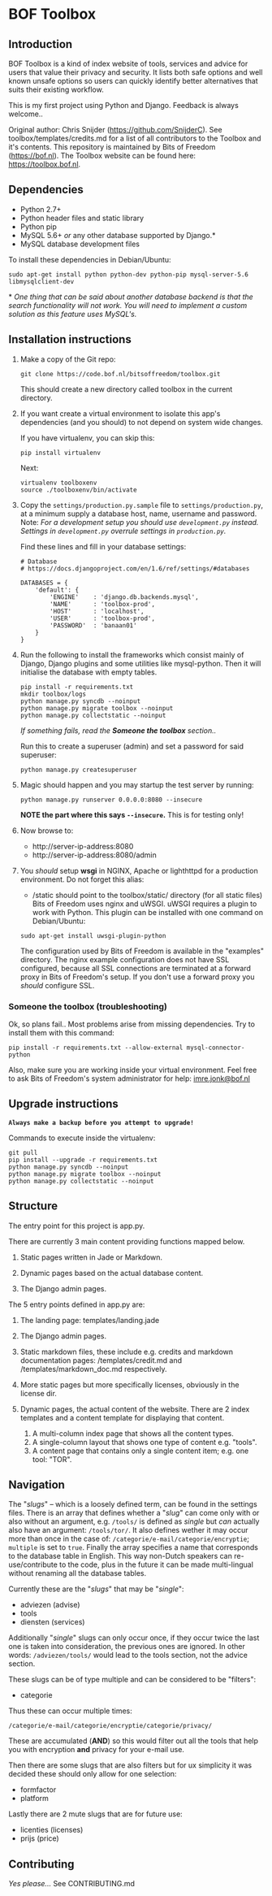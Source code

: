 BOF Toolbox
===========

Introduction
------------
BOF Toolbox is a kind of index website of tools, services and advice for users that value their privacy and security.
It lists both safe options and well known unsafe options so users can quickly identify better alternatives that suits their existing workflow.

This is my first project using Python and Django. Feedback is always welcome..

Original author: Chris Snijder (https://github.com/SnijderC). See toolbox/templates/credits.md for a list of all contributors to the Toolbox and it's contents. This repository is maintained by Bits of Freedom (https://bof.nl). The Toolbox website can be found here: https://toolbox.bof.nl.

Dependencies
------------
 - Python 2.7+
 - Python header files and static library
 - Python pip
 - MySQL 5.6+ *or* any other database supported by Django.\*
 - MySQL database development files

To install these dependencies in Debian/Ubuntu:

    sudo apt-get install python python-dev python-pip mysql-server-5.6 libmysqlclient-dev

\* *One thing that can be said about another database backend is that the search functionality will not work. You will need to implement a custom solution as this feature uses MySQL's.*

Installation instructions
-------------------------
 1. Make a copy of the Git repo:
    ```
    git clone https://code.bof.nl/bitsoffreedom/toolbox.git
    ```
    This should create a new directory called toolbox in the current directory.
    
 2. If you want create a virtual environment to isolate this app's dependencies (and you should) to not depend on system wide changes.

    If you have virtualenv, you can skip this:
    ```
	pip install virtualenv
    ```
    Next:
 	```
    virtualenv toolboxenv
    source ./toolboxenv/bin/activate
	```

 3. Copy the `settings/production.py.sample` file to `settings/production.py`, at a minimum supply a database host, name, username and password.
    Note: *For a development setup you should use `development.py` instead. Settings in `development.py` overrule settings in `production.py`.*

    Find these lines and fill in your database settings:

    ~~~
    # Database
    # https://docs.djangoproject.com/en/1.6/ref/settings/#databases

    DATABASES = {
        'default': {
            'ENGINE'    : 'django.db.backends.mysql',
            'NAME'      : 'toolbox-prod',
            'HOST'      : 'localhost',
            'USER'      : 'toolbox-prod',
            'PASSWORD'  : 'banaan01'
        }
    } 
    ~~~

 4. Run the following to install the frameworks which consist mainly of Django, Django plugins and some utilities like 
    mysql-python. Then it will initialise the database with empty tables.
    ```
    pip install -r requirements.txt
    mkdir toolbox/logs
    python manage.py syncdb --noinput
    python manage.py migrate toolbox --noinput
    python manage.py collectstatic --noinput
    ```

    *If something fails, read the* ***Someone the toolbox*** *section..*

    Run this to create a superuser (admin) and set a password for said superuser:
    ```
    python manage.py createsuperuser
    ```

 5. Magic should happen and you may startup the test server by running:

    ```
    python manage.py runserver 0.0.0.0:8080 --insecure
    ```

    **NOTE the part where this says `--insecure`.** This is for testing only!

 6. Now browse to: 
      - http://server-ip-address:8080
      - http://server-ip-address:8080/admin
  
 7. You *should* setup **wsgi** in NGINX, Apache or lighthttpd for a production environment. Do not forget this alias:
      - /static should point to the toolbox/static/ directory (for all static files)
    Bits of Freedom uses nginx and uWSGI. uWSGI requires a plugin to work with Python. This plugin can be installed with one command on Debian/Ubuntu:
    ```
    sudo apt-get install uwsgi-plugin-python
    ```
    The configuration used by Bits of Freedom is available in the "examples" directory. The nginx example configuration does not have SSL configured, because all SSL connections are terminated at a forward proxy in Bits of Freedom's setup. If you don't use a forward proxy you *should* configure SSL.

### Someone the toolbox (troubleshooting)
Ok, so plans fail.. Most problems arise from missing dependencies. Try to install them with this command:

    pip install -r requirements.txt --allow-external mysql-connector-python

Also, make sure you are working inside your virtual environment.
Feel free to ask Bits of Freedom's system administrator for help: imre.jonk@bof.nl

Upgrade instructions
--------------------
**`Always make a backup before you attempt to upgrade!`**

Commands to execute inside the virtualenv:

    git pull
    pip install --upgrade -r requirements.txt
    python manage.py syncdb --noinput
    python manage.py migrate toolbox --noinput
    python manage.py collectstatic --noinput

Structure
---------
The entry point for this project is app.py.

There are currently 3 main content providing functions mapped below.
 
1. Static pages written in Jade or Markdown.

2. Dynamic pages based on the actual database content.

3. The Django admin pages.
 
The 5 entry points defined in app.py are:

1. The landing page: templates/landing.jade

2. The Django admin pages.

3. Static markdown files, these include e.g. credits and markdown documentation pages: /templates/credit.md and /templates/markdown_doc.md respectively.

4. More static pages but more specifically licenses, obviously in the license dir.

5. Dynamic pages, the actual content of the website. There are 2 index templates and a content template for displaying that content.

    1. A multi-column index page that shows all the content types.
    2. A single-column layout that shows one type of content e.g. "tools".
    3. A content page that contains only a single content item; e.g. one tool: "TOR".

Navigation
----------
The "*slugs*" – which is a loosely defined term, can be found in the settings files. There is an array that defines whether a "*slug*" can come only with or also without an argument, e.g. `/tools/` is defined as *single* but *can* actually also have an argument: `/tools/tor/`. It also defines wether it may occur more than once in the case of: `/categorie/e-mail/categorie/encryptie`; `multiple` is set to `true`. Finally the array specifies a name that corresponds to the database table in English. This way non-Dutch speakers can re-use/contribute to the code, plus in the future it can be made multi-lingual without renaming all the database tables. 

Currently these are the "*slugs*" that may be "*single*":

 - adviezen (advise)
 - tools
 - diensten (services)
 
Additionally "*single*" slugs can only occur once, if they occur twice the last one is taken into consideration, the previous ones are ignored.
In other words: `/adviezen/tools/` would lead to the tools section, not the advice section.

These slugs can be of type multiple and can be considered to be "filters":
 - categorie

Thus these can occur multiple times: 

`/categorie/e-mail/categorie/encryptie/categorie/privacy/`

These are accumulated (**AND**) so this would filter out all the tools that help you with encryption **and** privacy for your e-mail use.

Then there are some slugs that are also filters but for ux simplicity it was decided these should only allow for one selection: 

 - formfactor
 - platform

Lastly there are 2 mute slugs that are for future use:
 - licenties (licenses)
 - prijs (price)
 
Contributing
------------
*Yes please...* See CONTRIBUTING.md
